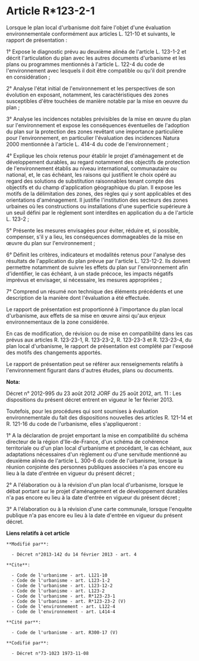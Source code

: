 # Article R*123-2-1

Lorsque le plan local d'urbanisme doit faire l'objet d'une évaluation environnementale conformément aux articles L. 121-10 et
suivants, le rapport de présentation : 

1° Expose le diagnostic prévu au deuxième alinéa de l'article L. 123-1-2 et décrit l'articulation du plan avec les autres
documents d'urbanisme et les plans ou programmes mentionnés à l'article L. 122-4 du code de l'environnement avec lesquels il
doit être compatible ou qu'il doit prendre en considération ; 

2° Analyse l'état initial de l'environnement et les perspectives de son évolution en exposant, notamment, les
caractéristiques des zones susceptibles d'être touchées de manière notable par la mise en oeuvre du plan ; 

3° Analyse les incidences notables prévisibles de la mise en œuvre du plan sur l'environnement et expose les conséquences
éventuelles de l'adoption du plan sur la protection des zones revêtant une importance particulière pour l'environnement, en
particulier l'évaluation des incidences Natura 2000 mentionnée à l'article L. 414-4 du code de l'environnement ; 

4° Explique les choix retenus pour établir le projet d'aménagement et de développement durables, au regard notamment des
objectifs de protection de l'environnement établis au niveau international, communautaire ou national, et, le cas échéant,
les raisons qui justifient le choix opéré au regard des solutions de substitution raisonnables tenant compte des objectifs et
du champ d'application géographique du plan. Il expose les motifs de la délimitation des zones, des règles qui y sont
applicables et des orientations d'aménagement. Il justifie l'institution des secteurs des zones urbaines où les constructions
ou installations d'une superficie supérieure à un seuil défini par le règlement sont interdites en application du a de
l'article L. 123-2 ; 

5° Présente les mesures envisagées pour éviter, réduire et, si possible, compenser, s'il y a lieu, les conséquences
dommageables de la mise en œuvre du plan sur l'environnement ; 

6° Définit les critères, indicateurs et modalités retenus pour l'analyse des résultats de l'application du plan prévue par
l'article L. 123-12-2. Ils doivent permettre notamment de suivre les effets du plan sur l'environnement afin d'identifier, le
cas échéant, à un stade précoce, les impacts négatifs imprévus et envisager, si nécessaire, les mesures appropriées ; 

7° Comprend un résumé non technique des éléments précédents et une description de la manière dont l'évaluation a été
effectuée. 

Le rapport de présentation est proportionné à l'importance du plan local d'urbanisme, aux effets de sa mise en œuvre ainsi
qu'aux enjeux environnementaux de la zone considérée. 

En cas de modification, de révision ou de mise en compatibilité dans les cas prévus aux articles R. 123-23-1, R. 123-23-2, R.
123-23-3 et R. 123-23-4, du plan local d'urbanisme, le rapport de présentation est complété par l'exposé des motifs des
changements apportés. 

Le rapport de présentation peut se référer aux renseignements relatifs à l'environnement figurant dans d'autres études, plans
ou documents.

**Nota:**

Décret n° 2012-995 du 23 août 2012 JORF du 25 août 2012, art. 11 : Les dispositions du présent décret entrent en vigueur le
1er février 2013.

Toutefois, pour les procédures qui sont soumises à évaluation environnementale du fait des dispositions nouvelles des
articles R. 121-14 et R. 121-16 du code de l'urbanisme, elles s'appliqueront :

1° A la déclaration de projet emportant la mise en compatibilité du schéma directeur de la région d'Ile-de-France, d'un
schéma de cohérence territoriale ou d'un plan local d'urbanisme et procédant, le cas échéant, aux adaptations nécessaires
d'un règlement ou d'une servitude mentionné au deuxième alinéa de l'article L. 300-6 du code de l'urbanisme, lorsque la
réunion conjointe des personnes publiques associées n'a pas encore eu lieu à la date d'entrée en vigueur du présent décret ;

2° A l'élaboration ou à la révision d'un plan local d'urbanisme, lorsque le débat portant sur le projet d'aménagement et de
développement durables n'a pas encore eu lieu à la date d'entrée en vigueur du présent décret ;

3° A l'élaboration ou à la révision d'une carte communale, lorsque l'enquête publique n'a pas encore eu lieu à la date
d'entrée en vigueur du présent décret.

**Liens relatifs à cet article**

	**Modifié par**:

	  - Décret n°2013-142 du 14 février 2013 - art. 4

	**Cite**:

	  - Code de l'urbanisme - art. L121-10
	  - Code de l'urbanisme - art. L123-1-2
	  - Code de l'urbanisme - art. L123-12-2
	  - Code de l'urbanisme - art. L123-2
	  - Code de l'urbanisme - art. R*123-23-1
	  - Code de l'urbanisme - art. R*123-23-2 (V)
	  - Code de l'environnement - art. L122-4
	  - Code de l'environnement - art. L414-4

	**Cité par**:

	  - Code de l'urbanisme - art. R300-17 (V)

	**Codifié par**:

	  - Décret n°73-1023 1973-11-08
